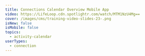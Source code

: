 ```yaml
---
title: Connections Calendar Overview Mobile App
video: https://LifeLoop.cdn.spotlightr.com/watch/MTM1NzU4Mg==
cover: /images/cms/training-video-slides-23-.png
isNew: false
isMobile: false
topics:
  - activity-calendar
userTypes:
  - connection
---
```


